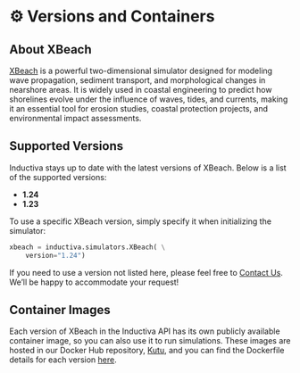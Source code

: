 # ⚙️ Versions and Containers

## About XBeach
[XBeach](https://oss.deltares.nl/web/xbeach/) is a powerful two-dimensional simulator designed for modeling wave propagation, sediment transport, and morphological changes in nearshore areas. It is widely used in coastal engineering to predict how shorelines evolve under the influence of waves, tides, and currents, making it an essential tool for erosion studies, coastal protection projects, and environmental impact assessments.

## Supported Versions
Inductiva stays up to date with the latest versions of XBeach. Below is a list of the supported versions:

- **1.24** 
- **1.23** 

To use a specific XBeach version, simply specify it when initializing the simulator:

```python
xbeach = inductiva.simulators.XBeach( \
    version="1.24")
```

If you need to use a version not listed here, please feel free to [Contact Us](mailto:support@inductiva.ai).
We’ll be happy to accommodate your request!

## Container Images
Each version of XBeach in the Inductiva API has its own publicly available container image, 
so you can also use it to run simulations. These images are hosted in our Docker Hub repository, 
[Kutu](https://hub.docker.com/r/inductiva/kutu/tags?name=xbeach), and you can find the 
Dockerfile details for each version [here](https://github.com/inductiva/kutu/tree/main/simulators/xbeach).